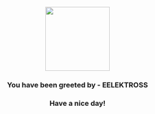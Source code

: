 <p align="center">
            <img src="https://raw.githubusercontent.com/PokeAPI/sprites/master/sprites/pokemon/604.png" width="150" height="150">
          </p>
          <h3 align="center">You have been greeted by - <b>EELEKTROSS</b></h3>
          <h3 align="center">Have a nice day!</h3>
